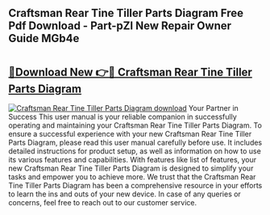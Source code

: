 ## Craftsman Rear Tine Tiller Parts Diagram Free Pdf Download - Part-pZl New Repair Owner Guide MGb4e

# <h2><a href="http://dfpyj9.blite.top/?on=Craftsman+Rear+Tine+Tiller+Parts+Diagram">🔗Download New 👉🔴 Craftsman Rear Tine Tiller Parts Diagram</a></h2>

[![Craftsman Rear Tine Tiller Parts Diagram download](https://i.imgur.com/lujVjoI.png)](http://dfpyj9.blite.top/?on=Craftsman+Rear+Tine+Tiller+Parts+Diagram)
Your Partner in Success This user manual is your reliable companion in successfully operating and maintaining your Craftsman Rear Tine Tiller Parts Diagram. To ensure a successful experience with your new Craftsman Rear Tine Tiller Parts Diagram, please read this user manual carefully before use. It includes detailed instructions for product setup, as well as information on how to use its various features and capabilities. With features like list of features, your new Craftsman Rear Tine Tiller Parts Diagram is designed to simplify your tasks and empower you to achieve more. We trust that the Craftsman Rear Tine Tiller Parts Diagram has been a comprehensive resource in your efforts to learn the ins and outs of your new device. In case of any queries or concerns, feel free to reach out to our customer service.
